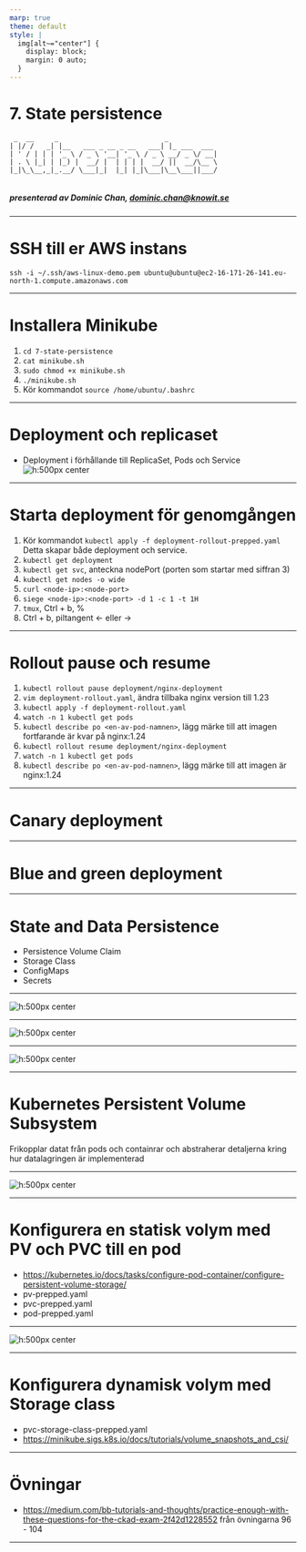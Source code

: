 ```yaml
---
marp: true
theme: default
style: |
  img[alt~="center"] {
    display: block;
    margin: 0 auto;
  }
---
```


# 7. State persistence

```
 _  __     _                          _            
| |/ /   _| |__   ___ _ __ _ __   ___| |_ ___  ___ 
| ' / | | | '_ \ / _ \ '__| '_ \ / _ \ __/ _ \/ __|
| . \ |_| | |_) |  __/ |  | | | |  __/ ||  __/\__ \
|_|\_\__,_|_.__/ \___|_|  |_| |_|\___|\__\___||___/


```

##### presenterad av Dominic Chan, dominic.chan@knowit.se

---

# SSH till er AWS instans

`ssh -i ~/.ssh/aws-linux-demo.pem ubuntu@ubuntu@ec2-16-171-26-141.eu-north-1.compute.amazonaws.com`

---

# Installera Minikube

1. `cd 7-state-persistence`
2. `cat minikube.sh`
3. `sudo chmod +x minikube.sh`
4. `./minikube.sh`
5. Kör kommandot `source /home/ubuntu/.bashrc`

---

# Deployment och replicaset

- Deployment i förhållande till ReplicaSet, Pods och Service
  ![h:500px center](./images/deployment-diagram.png)

---

# Starta deployment för genomgången

1. Kör kommandot `kubectl apply -f deployment-rollout-prepped.yaml`
   Detta skapar både deployment och service.
2. `kubectl get deployment`
3. `kubectl get svc`, anteckna nodePort (porten som startar med siffran 3)
5. `kubectl get nodes -o wide`
6. `curl <node-ip>:<node-port>`
7. `siege <node-ip>:<node-port> -d 1 -c 1 -t 1H`
8. `tmux`, Ctrl + b, %
9. Ctrl + b, piltangent <- eller ->

---

# Rollout pause och resume

1. `kubectl rollout pause deployment/nginx-deployment`
2. `vim deployment-rollout.yaml`, ändra tillbaka nginx version till 1.23
3. `kubectl apply -f deployment-rollout.yaml`
4. `watch -n 1 kubectl get pods`
5. `kubectl describe po <en-av-pod-namnen>`, lägg märke till att imagen fortfarande är kvar på nginx:1.24
6. `kubectl rollout resume deployment/nginx-deployment`
7. `watch -n 1 kubectl get pods`
8. `kubectl describe po <en-av-pod-namnen>`, lägg märke till att imagen är nginx:1.24

---

# Canary deployment

---

# Blue and green deployment

---

# State and Data Persistence

- Persistence Volume Claim
- Storage Class
- ConfigMaps
- Secrets

---

![h:500px center](./images/on-premise-data-center.png)

---

![h:500px center](./images/cloud-native-apps-on-premise-data-center.png)

---

![h:500px center](./images/cloud-native-public-cloud.png)

---

# Kubernetes Persistent Volume Subsystem

Frikopplar datat från pods och containrar och abstraherar detaljerna kring hur datalagringen är implementerad

---

![h:500px center](./images/kubernetes-persistent-volume-subsystem.png)

---

# Konfigurera en statisk volym med PV och PVC till en pod

- https://kubernetes.io/docs/tasks/configure-pod-container/configure-persistent-volume-storage/
- pv-prepped.yaml
- pvc-prepped.yaml
- pod-prepped.yaml

---

![h:500px center](./images/yaml-compared.png)

---

# Konfigurera dynamisk volym med Storage class

- pvc-storage-class-prepped.yaml
- https://minikube.sigs.k8s.io/docs/tutorials/volume_snapshots_and_csi/

---

# Övningar

- https://medium.com/bb-tutorials-and-thoughts/practice-enough-with-these-questions-for-the-ckad-exam-2f42d1228552 från övningarna 96 - 104

---